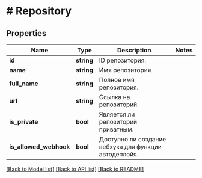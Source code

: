 # # Repository

## Properties

Name | Type | Description | Notes
------------ | ------------- | ------------- | -------------
**id** | **string** | ID репозитория. |
**name** | **string** | Имя репозитория. |
**full_name** | **string** | Полное имя репозитория. |
**url** | **string** | Ссылка на репозиторий. |
**is_private** | **bool** | Является ли репозиторий приватным. |
**is_allowed_webhook** | **bool** | Доступно ли создание вебхука для функции автодеплойя. |

[[Back to Model list]](../../README.md#models) [[Back to API list]](../../README.md#endpoints) [[Back to README]](../../README.md)
